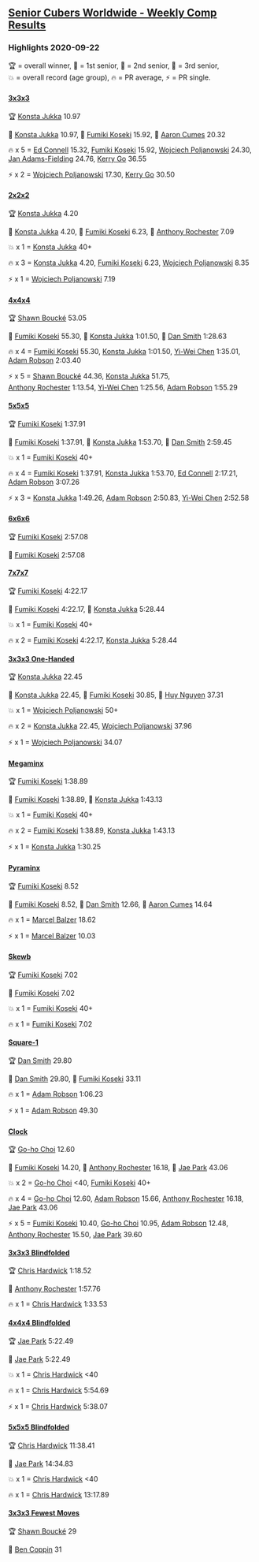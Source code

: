 <style>table {white-space: nowrap;}</style>
<link rel="stylesheet" type="text/css" href="/scw-comp/css/flags.css" />

## [Senior Cubers Worldwide - Weekly Comp Results](/scw-comp/results/)
### Highlights 2020-09-22

<span style="white-space: nowrap;">🏆 = overall winner</span>, <span style="white-space: nowrap;">🥇 = 1st senior</span>, <span style="white-space: nowrap;">🥈 = 2nd senior</span>, <span style="white-space: nowrap;">🥉 = 3rd senior</span>, <span style="white-space: nowrap;">💥 = overall record (age group)</span>, <span style="white-space: nowrap;">🔥 = PR average</span>, <span style="white-space: nowrap;">⚡ = PR single</span>.

#### [3x3x3](333.md)

<span style="white-space: nowrap;">🏆 [Konsta Jukka](../../persons/konsta_jukka/333.md) 10.97</span>

<span style="white-space: nowrap;">🥇 [Konsta Jukka](../../persons/konsta_jukka/333.md) 10.97</span>, <span style="white-space: nowrap;">🥈 [Fumiki Koseki](../../persons/fumiki_koseki/333.md) 15.92</span>, <span style="white-space: nowrap;">🥉 [Aaron Cumes](../../persons/aaron_cumes/333.md) 20.32</span>

🔥 x 5 = <span style="white-space: nowrap;">[Ed Connell](../../persons/ed_connell/333.md) 15.32</span>, <span style="white-space: nowrap;">[Fumiki Koseki](../../persons/fumiki_koseki/333.md) 15.92</span>, <span style="white-space: nowrap;">[Wojciech Poljanowski](../../persons/wojciech_poljanowski/333.md) 24.30</span>, <span style="white-space: nowrap;">[Jan Adams-Fielding](../../persons/jan_adams_fielding/333.md) 24.76</span>, <span style="white-space: nowrap;">[Kerry Go](../../persons/kerry_go/333.md) 36.55</span>

⚡ x 2 = <span style="white-space: nowrap;">[Wojciech Poljanowski](../../persons/wojciech_poljanowski/333.md) 17.30</span>, <span style="white-space: nowrap;">[Kerry Go](../../persons/kerry_go/333.md) 30.50</span>

#### [2x2x2](222.md)

<span style="white-space: nowrap;">🏆 [Konsta Jukka](../../persons/konsta_jukka/222.md) 4.20</span>

<span style="white-space: nowrap;">🥇 [Konsta Jukka](../../persons/konsta_jukka/222.md) 4.20</span>, <span style="white-space: nowrap;">🥈 [Fumiki Koseki](../../persons/fumiki_koseki/222.md) 6.23</span>, <span style="white-space: nowrap;">🥉 [Anthony Rochester](../../persons/anthony_rochester/222.md) 7.09</span>

💥 x 1 = <span style="white-space: nowrap;">[Konsta Jukka](../../persons/konsta_jukka/222.md) 40+</span>

🔥 x 3 = <span style="white-space: nowrap;">[Konsta Jukka](../../persons/konsta_jukka/222.md) 4.20</span>, <span style="white-space: nowrap;">[Fumiki Koseki](../../persons/fumiki_koseki/222.md) 6.23</span>, <span style="white-space: nowrap;">[Wojciech Poljanowski](../../persons/wojciech_poljanowski/222.md) 8.35</span>

⚡ x 1 = <span style="white-space: nowrap;">[Wojciech Poljanowski](../../persons/wojciech_poljanowski/222.md) 7.19</span>

#### [4x4x4](444.md)

<span style="white-space: nowrap;">🏆 [Shawn Boucké](../../persons/shawn_boucke/444.md) 53.05</span>

<span style="white-space: nowrap;">🥇 [Fumiki Koseki](../../persons/fumiki_koseki/444.md) 55.30</span>, <span style="white-space: nowrap;">🥈 [Konsta Jukka](../../persons/konsta_jukka/444.md) 1:01.50</span>, <span style="white-space: nowrap;">🥉 [Dan Smith](../../persons/dan_smith/444.md) 1:28.63</span>

🔥 x 4 = <span style="white-space: nowrap;">[Fumiki Koseki](../../persons/fumiki_koseki/444.md) 55.30</span>, <span style="white-space: nowrap;">[Konsta Jukka](../../persons/konsta_jukka/444.md) 1:01.50</span>, <span style="white-space: nowrap;">[Yi-Wei Chen](../../persons/yi_wei_chen/444.md) 1:35.01</span>, <span style="white-space: nowrap;">[Adam Robson](../../persons/adam_robson/444.md) 2:03.40</span>

⚡ x 5 = <span style="white-space: nowrap;">[Shawn Boucké](../../persons/shawn_boucke/444.md) 44.36</span>, <span style="white-space: nowrap;">[Konsta Jukka](../../persons/konsta_jukka/444.md) 51.75</span>, <span style="white-space: nowrap;">[Anthony Rochester](../../persons/anthony_rochester/444.md) 1:13.54</span>, <span style="white-space: nowrap;">[Yi-Wei Chen](../../persons/yi_wei_chen/444.md) 1:25.56</span>, <span style="white-space: nowrap;">[Adam Robson](../../persons/adam_robson/444.md) 1:55.29</span>

#### [5x5x5](555.md)

<span style="white-space: nowrap;">🏆 [Fumiki Koseki](../../persons/fumiki_koseki/555.md) 1:37.91</span>

<span style="white-space: nowrap;">🥇 [Fumiki Koseki](../../persons/fumiki_koseki/555.md) 1:37.91</span>, <span style="white-space: nowrap;">🥈 [Konsta Jukka](../../persons/konsta_jukka/555.md) 1:53.70</span>, <span style="white-space: nowrap;">🥉 [Dan Smith](../../persons/dan_smith/555.md) 2:59.45</span>

💥 x 1 = <span style="white-space: nowrap;">[Fumiki Koseki](../../persons/fumiki_koseki/555.md) 40+</span>

🔥 x 4 = <span style="white-space: nowrap;">[Fumiki Koseki](../../persons/fumiki_koseki/555.md) 1:37.91</span>, <span style="white-space: nowrap;">[Konsta Jukka](../../persons/konsta_jukka/555.md) 1:53.70</span>, <span style="white-space: nowrap;">[Ed Connell](../../persons/ed_connell/555.md) 2:17.21</span>, <span style="white-space: nowrap;">[Adam Robson](../../persons/adam_robson/555.md) 3:07.26</span>

⚡ x 3 = <span style="white-space: nowrap;">[Konsta Jukka](../../persons/konsta_jukka/555.md) 1:49.26</span>, <span style="white-space: nowrap;">[Adam Robson](../../persons/adam_robson/555.md) 2:50.83</span>, <span style="white-space: nowrap;">[Yi-Wei Chen](../../persons/yi_wei_chen/555.md) 2:52.58</span>

#### [6x6x6](666.md)

<span style="white-space: nowrap;">🏆 [Fumiki Koseki](../../persons/fumiki_koseki/666.md) 2:57.08</span>

<span style="white-space: nowrap;">🥇 [Fumiki Koseki](../../persons/fumiki_koseki/666.md) 2:57.08</span>

#### [7x7x7](777.md)

<span style="white-space: nowrap;">🏆 [Fumiki Koseki](../../persons/fumiki_koseki/777.md) 4:22.17</span>

<span style="white-space: nowrap;">🥇 [Fumiki Koseki](../../persons/fumiki_koseki/777.md) 4:22.17</span>, <span style="white-space: nowrap;">🥈 [Konsta Jukka](../../persons/konsta_jukka/777.md) 5:28.44</span>

💥 x 1 = <span style="white-space: nowrap;">[Fumiki Koseki](../../persons/fumiki_koseki/777.md) 40+</span>

🔥 x 2 = <span style="white-space: nowrap;">[Fumiki Koseki](../../persons/fumiki_koseki/777.md) 4:22.17</span>, <span style="white-space: nowrap;">[Konsta Jukka](../../persons/konsta_jukka/777.md) 5:28.44</span>

#### [3x3x3 One-Handed](333oh.md)

<span style="white-space: nowrap;">🏆 [Konsta Jukka](../../persons/konsta_jukka/333oh.md) 22.45</span>

<span style="white-space: nowrap;">🥇 [Konsta Jukka](../../persons/konsta_jukka/333oh.md) 22.45</span>, <span style="white-space: nowrap;">🥈 [Fumiki Koseki](../../persons/fumiki_koseki/333oh.md) 30.85</span>, <span style="white-space: nowrap;">🥉 [Huy Nguyen](../../persons/huy_nguyen/333oh.md) 37.31</span>

💥 x 1 = <span style="white-space: nowrap;">[Wojciech Poljanowski](../../persons/wojciech_poljanowski/333oh.md) 50+</span>

🔥 x 2 = <span style="white-space: nowrap;">[Konsta Jukka](../../persons/konsta_jukka/333oh.md) 22.45</span>, <span style="white-space: nowrap;">[Wojciech Poljanowski](../../persons/wojciech_poljanowski/333oh.md) 37.96</span>

⚡ x 1 = <span style="white-space: nowrap;">[Wojciech Poljanowski](../../persons/wojciech_poljanowski/333oh.md) 34.07</span>

#### [Megaminx](minx.md)

<span style="white-space: nowrap;">🏆 [Fumiki Koseki](../../persons/fumiki_koseki/minx.md) 1:38.89</span>

<span style="white-space: nowrap;">🥇 [Fumiki Koseki](../../persons/fumiki_koseki/minx.md) 1:38.89</span>, <span style="white-space: nowrap;">🥈 [Konsta Jukka](../../persons/konsta_jukka/minx.md) 1:43.13</span>

💥 x 1 = <span style="white-space: nowrap;">[Fumiki Koseki](../../persons/fumiki_koseki/minx.md) 40+</span>

🔥 x 2 = <span style="white-space: nowrap;">[Fumiki Koseki](../../persons/fumiki_koseki/minx.md) 1:38.89</span>, <span style="white-space: nowrap;">[Konsta Jukka](../../persons/konsta_jukka/minx.md) 1:43.13</span>

⚡ x 1 = <span style="white-space: nowrap;">[Konsta Jukka](../../persons/konsta_jukka/minx.md) 1:30.25</span>

#### [Pyraminx](pyram.md)

<span style="white-space: nowrap;">🏆 [Fumiki Koseki](../../persons/fumiki_koseki/pyram.md) 8.52</span>

<span style="white-space: nowrap;">🥇 [Fumiki Koseki](../../persons/fumiki_koseki/pyram.md) 8.52</span>, <span style="white-space: nowrap;">🥈 [Dan Smith](../../persons/dan_smith/pyram.md) 12.66</span>, <span style="white-space: nowrap;">🥉 [Aaron Cumes](../../persons/aaron_cumes/pyram.md) 14.64</span>

🔥 x 1 = <span style="white-space: nowrap;">[Marcel Balzer](../../persons/marcel_balzer/pyram.md) 18.62</span>

⚡ x 1 = <span style="white-space: nowrap;">[Marcel Balzer](../../persons/marcel_balzer/pyram.md) 10.03</span>

#### [Skewb](skewb.md)

<span style="white-space: nowrap;">🏆 [Fumiki Koseki](../../persons/fumiki_koseki/skewb.md) 7.02</span>

<span style="white-space: nowrap;">🥇 [Fumiki Koseki](../../persons/fumiki_koseki/skewb.md) 7.02</span>

💥 x 1 = <span style="white-space: nowrap;">[Fumiki Koseki](../../persons/fumiki_koseki/skewb.md) 40+</span>

🔥 x 1 = <span style="white-space: nowrap;">[Fumiki Koseki](../../persons/fumiki_koseki/skewb.md) 7.02</span>

#### [Square-1](sq1.md)

<span style="white-space: nowrap;">🏆 [Dan Smith](../../persons/dan_smith/sq1.md) 29.80</span>

<span style="white-space: nowrap;">🥇 [Dan Smith](../../persons/dan_smith/sq1.md) 29.80</span>, <span style="white-space: nowrap;">🥈 [Fumiki Koseki](../../persons/fumiki_koseki/sq1.md) 33.11</span>

🔥 x 1 = <span style="white-space: nowrap;">[Adam Robson](../../persons/adam_robson/sq1.md) 1:06.23</span>

⚡ x 1 = <span style="white-space: nowrap;">[Adam Robson](../../persons/adam_robson/sq1.md) 49.30</span>

#### [Clock](clock.md)

<span style="white-space: nowrap;">🏆 [Go-ho Choi](../../persons/go_ho_choi/clock.md) 12.60</span>

<span style="white-space: nowrap;">🥇 [Fumiki Koseki](../../persons/fumiki_koseki/clock.md) 14.20</span>, <span style="white-space: nowrap;">🥈 [Anthony Rochester](../../persons/anthony_rochester/clock.md) 16.18</span>, <span style="white-space: nowrap;">🥉 [Jae Park](../../persons/jae_park/clock.md) 43.06</span>

💥 x 2 = <span style="white-space: nowrap;">[Go-ho Choi](../../persons/go_ho_choi/clock.md) <40</span>, <span style="white-space: nowrap;">[Fumiki Koseki](../../persons/fumiki_koseki/clock.md) 40+</span>

🔥 x 4 = <span style="white-space: nowrap;">[Go-ho Choi](../../persons/go_ho_choi/clock.md) 12.60</span>, <span style="white-space: nowrap;">[Adam Robson](../../persons/adam_robson/clock.md) 15.66</span>, <span style="white-space: nowrap;">[Anthony Rochester](../../persons/anthony_rochester/clock.md) 16.18</span>, <span style="white-space: nowrap;">[Jae Park](../../persons/jae_park/clock.md) 43.06</span>

⚡ x 5 = <span style="white-space: nowrap;">[Fumiki Koseki](../../persons/fumiki_koseki/clock.md) 10.40</span>, <span style="white-space: nowrap;">[Go-ho Choi](../../persons/go_ho_choi/clock.md) 10.95</span>, <span style="white-space: nowrap;">[Adam Robson](../../persons/adam_robson/clock.md) 12.48</span>, <span style="white-space: nowrap;">[Anthony Rochester](../../persons/anthony_rochester/clock.md) 15.50</span>, <span style="white-space: nowrap;">[Jae Park](../../persons/jae_park/clock.md) 39.60</span>

#### [3x3x3 Blindfolded](333bf.md)

<span style="white-space: nowrap;">🏆 [Chris Hardwick](../../persons/chris_hardwick/333bf.md) 1:18.52</span>

<span style="white-space: nowrap;">🥇 [Anthony Rochester](../../persons/anthony_rochester/333bf.md) 1:57.76</span>

🔥 x 1 = <span style="white-space: nowrap;">[Chris Hardwick](../../persons/chris_hardwick/333bf.md) 1:33.53</span>

#### [4x4x4 Blindfolded](444bf.md)

<span style="white-space: nowrap;">🏆 [Jae Park](../../persons/jae_park/444bf.md) 5:22.49</span>

<span style="white-space: nowrap;">🥇 [Jae Park](../../persons/jae_park/444bf.md) 5:22.49</span>

💥 x 1 = <span style="white-space: nowrap;">[Chris Hardwick](../../persons/chris_hardwick/444bf.md) <40</span>

🔥 x 1 = <span style="white-space: nowrap;">[Chris Hardwick](../../persons/chris_hardwick/444bf.md) 5:54.69</span>

⚡ x 1 = <span style="white-space: nowrap;">[Chris Hardwick](../../persons/chris_hardwick/444bf.md) 5:38.07</span>

#### [5x5x5 Blindfolded](555bf.md)

<span style="white-space: nowrap;">🏆 [Chris Hardwick](../../persons/chris_hardwick/555bf.md) 11:38.41</span>

<span style="white-space: nowrap;">🥇 [Jae Park](../../persons/jae_park/555bf.md) 14:34.83</span>

💥 x 1 = <span style="white-space: nowrap;">[Chris Hardwick](../../persons/chris_hardwick/555bf.md) <40</span>

🔥 x 1 = <span style="white-space: nowrap;">[Chris Hardwick](../../persons/chris_hardwick/555bf.md) 13:17.89</span>

#### [3x3x3 Fewest Moves](333fm.md)

<span style="white-space: nowrap;">🏆 [Shawn Boucké](../../persons/shawn_boucke/333fm.md) 29</span>

<span style="white-space: nowrap;">🥇 [Ben Coppin](../../persons/ben_coppin/333fm.md) 31</span>


<!-- Global site tag (gtag.js) - Google Analytics -->
<script async src="https://www.googletagmanager.com/gtag/js?id=UA-86348435-3"></script>
<script>window.dataLayer = window.dataLayer || []; function gtag() {dataLayer.push(arguments);} gtag('js', new Date()); gtag('config', 'UA-86348435-3');</script>
